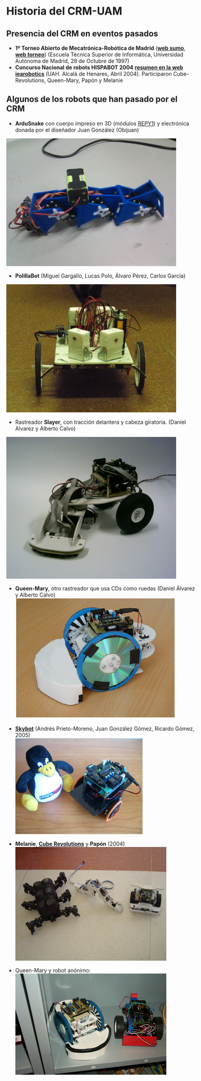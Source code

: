 # Historia del CRM-UAM

Presencia del CRM en eventos pasados
--

* **1º Torneo Abierto de Mecatrónica-Robótica de Madrid** ([**web sumo**](1997_1erOpenMeca_sumo.html), [**web torneo**](1997_1erOpenMeca_torneo.html)) (Escuela Técnica Superior de Informática, Universidad Autónoma de Madrid, 28 de Octubre de 1997)  
* **Concurso Nacional de robots HISPABOT 2004** [**resumen en la web iearobotics**](2004_HISPABOT/2004_HISPABOT_iearobotics.html) (UAH. Alcalá de Henares, Abril 2004). Participaron Cube-Revolutions, Queen-Mary, Papón y Melanie  


Algunos de los robots que han pasado por el CRM
--

* **ArduSnake** con cuerpo impreso en 3D (módulos [REPY1](http://www.thingiverse.com/thing:13442)) y electrónica donada por el diseñador Juan González (Obijuan)  
<img src="2012_ArduSnake/2012-05-03 13.04.02.jpg" width="450"/>  

* **PolillaBot** (Miguel Gargallo, Lucas Polo, Álvaro Pérez, Carlos Garcia)
<img src="2011_PolillaBot/polillaBot_1.jpg" width="450"/>  

* Rastreador **Slayer**, con tracción delantera y cabeza giratoria. (Daniel Alvarez y Alberto Calvo)  
<img src="200X_Slayer.jpg" width="450"/>  

* **Queen-Mary**, otro rastreador que usa CDs como ruedas (Daniel Álvarez y Alberto Calvo)  
![](200X_QueenMary.png)  

* [**Skybot**](http://www.iearobotics.com/wiki/index.php?title=Skybot) (Andrés Prieto-Moreno, Juan González Gómez, Ricardo Gómez, 2005)  
![](2005_SkyBot.png)  

* **Melanie**, [**Cube Revolutions**](http://www.iearobotics.com/wiki/index.php?title=Cube_Revolutions) y **Papón** (2004)  
![](2004_HISPABOT/2004_HISPABOT_iearobotics_files/melanie-cube-papon.png)  

* Queen-Mary y robot anónimo:  
![](2004_HISPABOT/2004_HISPABOT_iearobotics_files/queen-mary.png)  


